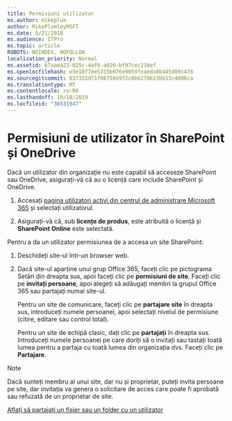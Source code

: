 ```yaml
---
title: Permisiuni utilizator
ms.author: mikeplum
author: MikePlumleyMSFT
ms.date: 5/21/2018
ms.audience: ITPro
ms.topic: article
ROBOTS: NOINDEX, NOFOLLOW
localization_priority: Normal
ms.assetid: 67aaea23-025c-4af6-a826-bf97cec216ef
ms.openlocfilehash: e3e18f7ee5315b076e9059feaeda8b445d89c476
ms.sourcegitcommit: 037331d71f06750d972c0b6278b23bb15c4806ca
ms.translationtype: MT
ms.contentlocale: ro-RO
ms.lasthandoff: 10/18/2019
ms.locfileid: "36531947"
---
```

# <a name="user-permissions-in-sharepoint-and-onedrive"></a>Permisiuni de utilizator în SharePoint și OneDrive

Dacă un utilizator din organizație nu este capabil să acceseze SharePoint sau OneDrive, asigurați-vă că au o licență care include SharePoint și OneDrive. 
  
1. Accesați [pagina utilizatori activi din centrul de administrare Microsoft 365](https://portal.office.com/adminportal/home#/users) și selectați utilizatorul. 
    
2. Asigurați-vă că, sub **licențe de produs**, este atribuită o licență și **SharePoint Online** este selectată. 
    
 Pentru a da un utilizator permisiunea de a accesa un site SharePoint: 
  
1. Deschideți site-ul într-un browser web.
    
2. Dacă site-ul aparține unui grup Office 365, faceți clic pe pictograma Setări din dreapta sus, apoi faceți clic pe **permisiuni de site**. Faceți clic pe **invitați persoane**, apoi alegeți să adăugați membri la grupul Office 365 sau partajați numai site-ul. 
    
    Pentru un site de comunicare, faceți clic pe **partajare site** în dreapta sus, introduceți numele persoanei, apoi selectați nivelul de permisiune (citire, editare sau control total). 
    
    Pentru un site de echipă clasic, dați clic pe **partajați** în dreapta sus. Introduceți numele persoanei pe care doriți să o invitați sau tastați toată lumea pentru a partaja cu toată lumea din organizația dvs. Faceți clic pe **Partajare**.
    
> [!NOTE]
> Dacă sunteți membru al unui site, dar nu și proprietar, puteți invita persoane pe site, dar invitația va genera o solicitare de acces care poate fi aprobată sau refuzată de un proprietar de site. 
  
[Aflați să partajați un fișier sau un folder cu un utilizator](https://go.microsoft.com/fwlink/?linkid=533408)
  


